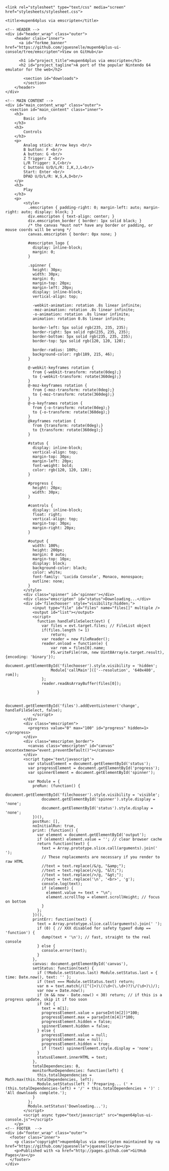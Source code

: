 
<html>

  <head>
    <meta charset='utf-8' />
    <meta http-equiv="X-UA-Compatible" content="chrome=1" />
    <meta name="description" content="mupen64plus via emscripten : A port of the popular Nintendo 64 emulator for the web" />

    <link rel="stylesheet" type="text/css" media="screen" href="stylesheets/stylesheet.css">

    <title>mupen64plus via emscripten</title>
  </head>

  <body>

    <!-- HEADER -->
    <div id="header_wrap" class="outer">
        <header class="inner">
          <a id="forkme_banner" href="https://github.com/jquesnelle/mupen64plus-ui-console/tree/emscripten">View on GitHub</a>

          <h1 id="project_title">mupen64plus via emscripten</h1>
          <h2 id="project_tagline">A port of the popular Nintendo 64 emulator for the web</h2>

            <section id="downloads">
            </section>
        </header>
    </div>

    <!-- MAIN CONTENT -->
    <div id="main_content_wrap" class="outer">
      <section id="main_content" class="inner">
        <h3>
			Basic info
		</h3>
		<h3>
			Controls
		</h3>
		<p>
			Analog stick: Arrow keys <br/>
			B button: F <br/>
			A button: G <br/>
			Z Trigger: Z <br/>
			L/R Trigger: X,C<br/>
			C buttons U/D/L/R: I,K,J,L<br/>
			Start: Enter <br/>
			DPAD U/D/L/R: W,S,A,D<br/>
		</p>
		<h3>
			Play
		</h3>
		<p>
			<style>
			  .emscripten { padding-right: 0; margin-left: auto; margin-right: auto; display: block; }
			  div.emscripten { text-align: center; }      
			  div.emscripten_border { border: 1px solid black; }
			  /* the canvas *must not* have any border or padding, or mouse coords will be wrong */
			  canvas.emscripten { border: 0px none; }

			  #emscripten_logo {
				display: inline-block;
				margin: 0;
			  }

			  .spinner {
				height: 30px;
				width: 30px;
				margin: 0;
				margin-top: 20px;
				margin-left: 20px;
				display: inline-block;
				vertical-align: top;

				-webkit-animation: rotation .8s linear infinite;
				-moz-animation: rotation .8s linear infinite;
				-o-animation: rotation .8s linear infinite;
				animation: rotation 0.8s linear infinite;

				border-left: 5px solid rgb(235, 235, 235);
				border-right: 5px solid rgb(235, 235, 235);
				border-bottom: 5px solid rgb(235, 235, 235);
				border-top: 5px solid rgb(120, 120, 120);
				
				border-radius: 100%;
				background-color: rgb(189, 215, 46);
			  }

			  @-webkit-keyframes rotation {
				from {-webkit-transform: rotate(0deg);}
				to {-webkit-transform: rotate(360deg);}
			  }
			  @-moz-keyframes rotation {
				from {-moz-transform: rotate(0deg);}
				to {-moz-transform: rotate(360deg);}
			  }
			  @-o-keyframes rotation {
				from {-o-transform: rotate(0deg);}
				to {-o-transform: rotate(360deg);}
			  }
			  @keyframes rotation {
				from {transform: rotate(0deg);}
				to {transform: rotate(360deg);}
			  }

			  #status {
				display: inline-block;
				vertical-align: top;
				margin-top: 30px;
				margin-left: 20px;
				font-weight: bold;
				color: rgb(120, 120, 120);
			  }

			  #progress {
				height: 20px;
				width: 30px;
			  }

			  #controls {
				display: inline-block;
				float: right;
				vertical-align: top;
				margin-top: 30px;
				margin-right: 20px;
			  }

			  #output {
				width: 100%;
				height: 200px;
				margin: 0 auto;
				margin-top: 10px;
				display: block;
				background-color: black;
				color: white;
				font-family: 'Lucida Console', Monaco, monospace;
				outline: none;
			  }
			</style>
			<div class="spinner" id='spinner'></div>
			<div class="emscripten" id="status">Downloading...</div>
			<div id='filechooser' style="visibility:hidden;">
				<input type="file" id="files" name="files[]" multiple />
				<output id="list"></output>
				<script>
				  function handleFileSelect(evt) {
					var files = evt.target.files; // FileList object
					if(files.length != 1)
						return;
					var reader = new FileReader();
					reader.onload = function(e) {
						var rom = files[0].name;
						FS.writeFile(rom, new Uint8Array(e.target.result), {encoding: 'binary'});
						document.getElementById('filechooser').style.visibility = 'hidden';
						Module['callMain'](['--resolution', '640x480', rom]);
					};
					reader.readAsArrayBuffer(files[0]);
					
				  }

				  document.getElementById('files').addEventListener('change', handleFileSelect, false);
				</script>
			</div>
			<div class="emscripten">
			  <progress value="0" max="100" id="progress" hidden=1></progress>
			</div>
			<div class="emscripten_border">
			  <canvas class="emscripten" id="canvas" oncontextmenu="event.preventDefault()"></canvas>
			</div>
			<script type='text/javascript'>
			  var statusElement = document.getElementById('status');
			  var progressElement = document.getElementById('progress');
			  var spinnerElement = document.getElementById('spinner');

			  var Module = {
				preRun: (function() {
					document.getElementById('filechooser').style.visibility = 'visible';
					document.getElementById('spinner').style.display = 'none';
					document.getElementById('status').style.display = 'none';
				})(),
				postRun: [],
				noInitialRun: true,
				print: (function() {
				  var element = document.getElementById('output');
				  if (element) element.value = ''; // clear browser cache
				  return function(text) {
					text = Array.prototype.slice.call(arguments).join(' ');
					// These replacements are necessary if you render to raw HTML
					//text = text.replace(/&/g, "&amp;");
					//text = text.replace(/</g, "&lt;");
					//text = text.replace(/>/g, "&gt;");
					//text = text.replace('\n', '<br>', 'g');
					console.log(text);
					if (element) {
					  element.value += text + "\n";
					  element.scrollTop = element.scrollHeight; // focus on bottom
					}
				  };
				})(),
				printErr: function(text) {
				  text = Array.prototype.slice.call(arguments).join(' ');
				  if (0) { // XXX disabled for safety typeof dump == 'function') {
					dump(text + '\n'); // fast, straight to the real console
				  } else {
					console.error(text);
				  }
				},
				canvas: document.getElementById('canvas'),
				setStatus: function(text) {
				  if (!Module.setStatus.last) Module.setStatus.last = { time: Date.now(), text: '' };
				  if (text === Module.setStatus.text) return;
				  var m = text.match(/([^(]+)\((\d+(\.\d+)?)\/(\d+)\)/);
				  var now = Date.now();
				  if (m && now - Date.now() < 30) return; // if this is a progress update, skip it if too soon
				  if (m) {
					text = m[1];
					progressElement.value = parseInt(m[2])*100;
					progressElement.max = parseInt(m[4])*100;
					progressElement.hidden = false;
					spinnerElement.hidden = false;
				  } else {
					progressElement.value = null;
					progressElement.max = null;
					progressElement.hidden = true;
					if (!text) spinnerElement.style.display = 'none';
				  }
				  statusElement.innerHTML = text;
				},
				totalDependencies: 0,
				monitorRunDependencies: function(left) {
				  this.totalDependencies = Math.max(this.totalDependencies, left);
				  Module.setStatus(left ? 'Preparing... (' + (this.totalDependencies-left) + '/' + this.totalDependencies + ')' : 'All downloads complete.');
				}
			  };
			  Module.setStatus('Downloading...');
			</script>
			<script async type="text/javascript" src="mupen64plus-ui-console.js"></script>
		</p>
    <!-- FOOTER  -->
    <div id="footer_wrap" class="outer">
      <footer class="inner">
        <p class="copyright">mupen64plus via emscripten maintained by <a href="https://github.com/jquesnelle">jquesnelle</a></p>
        <p>Published with <a href="http://pages.github.com">GitHub Pages</a></p>
      </footer>
    </div>

    

  </body>
</html>
